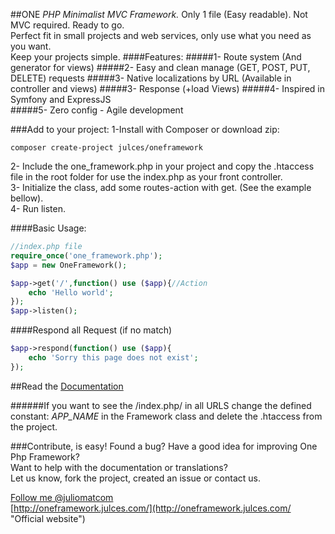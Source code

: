 ##ONE <i> PHP Minimalist MVC Framework.</i>
Only 1 file (Easy readable). Not MVC required. Ready to go.  
Perfect fit in small projects and web services, only use what you need as you want.   
Keep your projects simple.
####Features:
#####1- Route system (And generator for views)
#####2- Easy and clean manage (GET, POST, PUT, DELETE) requests
#####3- Native localizations by URL (Available in controller and views)
#####3- Response (+load Views)
#####4- Inspired in Symfony and ExpressJS    
#####5- Zero config - Agile development

###Add to your project:
1-Install with Composer or download zip:        
```     
composer create-project julces/oneframework
``` 
2- Include the one_framework.php in your project and  copy the .htaccess file in the root folder for use the index.php as your front controller.     
3- Initialize the class, add some routes-action with get. (See the example bellow).    
4- Run listen.  

####Basic Usage:
```php
//index.php file    
require_once('one_framework.php');  
$app = new OneFramework();      

$app->get('/',function() use ($app){//Action
    echo 'Hello world';     
});     
$app->listen();
```

####Respond all Request (if no match)
```php
$app->respond(function() use ($app){
    echo 'Sorry this page does not exist';
});
```
##Read the [Documentation](https://github.com/juliomatcom/one-php-framework/blob/master/docs/contents.md "See the official documentation of the One Framework")

######If you want to see the  /index.php/ in all URLS change the defined constant: <i> APP_NAME</i> in the Framework class and delete the .htaccess from the project.

###Contribute, is easy!
Found a bug? Have a good idea for improving One Php Framework?      
Want to help with the documentation or translations?        
Let us know, fork the project, created an issue or contact us.

[Follow me @juliomatcom](https://twitter.com/juliomatcom    "Follow me and get in touch")  
[http://oneframework.julces.com/](http://oneframework.julces.com/    "Official website")
